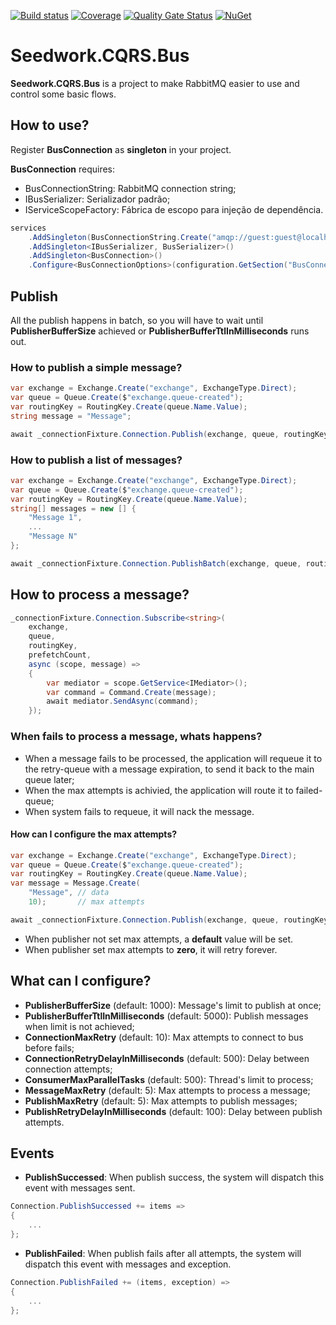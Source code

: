 [![Build status](https://tiagor87.visualstudio.com/OpenSource/_apis/build/status/Seedwork.Cqrs.Bus)](https://tiagor87.visualstudio.com/OpenSource/_build/latest?definitionId=9)
[![Coverage](https://sonarcloud.io/api/project_badges/measure?project=tiagor87_Seedwork.CQRS.Bus&metric=coverage)](https://sonarcloud.io/dashboard?id=tiagor87_Seedwork.CQRS.Bus)
[![Quality Gate Status](https://sonarcloud.io/api/project_badges/measure?project=tiagor87_Seedwork.CQRS.Bus&metric=alert_status)](https://sonarcloud.io/dashboard?id=tiagor87_Seedwork.CQRS.Bus)
[![NuGet](https://buildstats.info/nuget/Seedwork.CQRS.Bus.Core)](http://www.nuget.org/packages/Seedwork.CQRS.Bus.Core)

# Seedwork.CQRS.Bus

__Seedwork.CQRS.Bus__ is a project to make RabbitMQ easier to use and control some basic flows.

## How to use?

Register __BusConnection__ as __singleton__ in your project.

__BusConnection__ requires:
- BusConnectionString: RabbitMQ connection string;
- IBusSerializer: Serializador padrão;
- IServiceScopeFactory: Fábrica de escopo para injeção de dependência.

```c#
services
    .AddSingleton(BusConnectionString.Create("amqp://guest:guest@localhost/"))
    .AddSingleton<IBusSerializer, BusSerializer>()
    .AddSingleton<BusConnection>()
    .Configure<BusConnectionOptions>(configuration.GetSection("BusConnectionOptions"))
```

## Publish

All the publish happens in batch, so you will have to wait until **PublisherBufferSize** achieved or **PublisherBufferTtlInMilliseconds** runs out.

### How to publish a simple message?

```c#
var exchange = Exchange.Create("exchange", ExchangeType.Direct);
var queue = Queue.Create($"exchange.queue-created");
var routingKey = RoutingKey.Create(queue.Name.Value);
string message = "Message";

await _connectionFixture.Connection.Publish(exchange, queue, routingKey, message);
```

### How to publish a list of messages?

```c#
var exchange = Exchange.Create("exchange", ExchangeType.Direct);
var queue = Queue.Create($"exchange.queue-created");
var routingKey = RoutingKey.Create(queue.Name.Value);
string[] messages = new [] {
    "Message 1",
    ...
    "Message N"
};

await _connectionFixture.Connection.PublishBatch(exchange, queue, routingKey, messages);
```

## How to process a message?

```c#
_connectionFixture.Connection.Subscribe<string>(
    exchange,
    queue,
    routingKey,
    prefetchCount,
    async (scope, message) =>
    {
        var mediator = scope.GetService<IMediator>();
        var command = Command.Create(message);
        await mediator.SendAsync(command);
    });
```

### When fails to process a message, whats happens?

* When a message fails to be processed, the application will requeue it to the retry-queue with a message expiration, to send it back to the main queue later;
* When the max attempts is achivied, the application will route it to failed-queue;
* When system fails to requeue, it will nack the message.

#### How can I configure the max attempts?

```c#
var exchange = Exchange.Create("exchange", ExchangeType.Direct);
var queue = Queue.Create($"exchange.queue-created");
var routingKey = RoutingKey.Create(queue.Name.Value);
var message = Message.Create(
    "Message", // data
    10);       // max attempts

await _connectionFixture.Connection.Publish(exchange, queue, routingKey, message);
```

* When publisher not set max attempts, a __default__ value will be set.
* When publisher set max attempts to __zero__, it will retry forever.

## What can I configure?

* **PublisherBufferSize** (default: 1000): Message's limit to publish at once;
* **PublisherBufferTtlInMilliseconds** (default: 5000): Publish messages when limit is not achieved; 
* **ConnectionMaxRetry** (default: 10): Max attempts to connect to bus before fails; 
* **ConnectionRetryDelayInMilliseconds** (default: 500): Delay between connection attempts;
* **ConsumerMaxParallelTasks** (default: 500): Thread's limit to process; 
* **MessageMaxRetry** (default: 5): Max attempts to process a message; 
* **PublishMaxRetry** (default: 5): Max attempts to publish messages;
* **PublishRetryDelayInMilliseconds** (default: 100): Delay between publish attempts.

## Events

* **PublishSuccessed**: When publish success, the system will dispatch this event with messages sent.

```c#
Connection.PublishSuccessed += items => 
{
    ...
};
```

* **PublishFailed**: When publish fails after all attempts, the system will dispatch this event with messages and exception.

```c#
Connection.PublishFailed += (items, exception) => 
{
    ...
};
```

